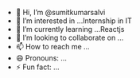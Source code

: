 - 👋 Hi, I’m @sumitkumarsalvi
- 👀 I’m interested in ...Internship in IT
- 🌱 I’m currently learning ...Reactjs
- 💞️ I’m looking to collaborate on ...
- 📫 How to reach me ...
- 😄 Pronouns: ...
- ⚡ Fun fact: ...

<!---
sumitkumarsalvi/sumitkumarsalvi is a ✨ special ✨ repository because its `README.md` (this file) appears on your GitHub profile.
You can click the Preview link to take a look at your changes.
--->
